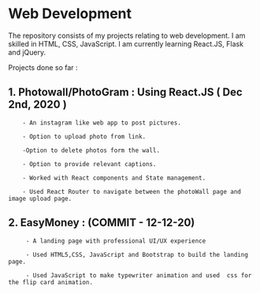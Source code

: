 # Web Development 

The repository consists of my projects relating to web development. I am skilled in HTML, CSS, JavaScript. I am currently learning React.JS, Flask and jQuery.





Projects done so far : 


<h2> 1. Photowall/PhotoGram  : Using React.JS  ( Dec 2nd, 2020 ) </h2>

        - An instagram like web app to post pictures. 
        
        - Option to upload photo from link.
        
        -Option to delete photos form the wall. 
        
        - Option to provide relevant captions.
        
        - Worked with React components and State management. 
        
        - Used React Router to navigate between the photoWall page and image upload page.
        
<h2>2. EasyMoney : (COMMIT - 12-12-20) </h2>

         - A landing page with professional UI/UX experience
         
         - Used HTML5,CSS, JavaScript and Bootstrap to build the landing page. 
         
         - Used JavaScript to make typewriter animation and used  css for the flip card animation.

        
